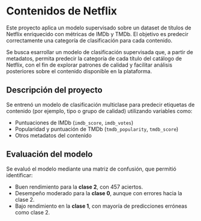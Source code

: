# Contenidos de Netflix

Este proyecto aplica un modelo supervisado sobre un dataset de títulos de Netflix enriquecido con métricas de IMDb y TMDb. El objetivo es predecir correctamente una categoría de clasificación para cada contenido.

Se busca esarrollar un modelo de clasificación supervisada que, a partir de metadatos, permita predecir la categoría de cada título del catálogo de Netflix, con el fin de explorar patrones de calidad y facilitar análisis posteriores sobre el contenido disponible en la plataforma.

## Descripción del proyecto

Se entrenó un modelo de clasificación multiclase para predecir etiquetas de contenido (por ejemplo, tipo o grupo de calidad) utilizando variables como:

- Puntuaciones de IMDb (`imdb_score`, `imdb_votes`)
- Popularidad y puntuación de TMDb (`tmdb_popularity`, `tmdb_score`)
- Otros metadatos del contenido

## Evaluación del modelo

Se evaluó el modelo mediante una matriz de confusión, que permitió identificar:

- Buen rendimiento para la **clase 2**, con 457 aciertos.
- Desempeño moderado para la **clase 0**, aunque con errores hacia la clase 2.
- Bajo rendimiento en la **clase 1**, con mayoría de predicciones erróneas como clase 2.

```bash


